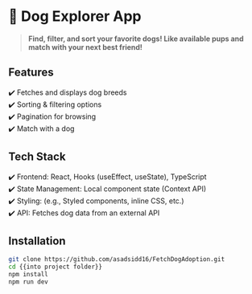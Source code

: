 # 🐶 Dog Explorer App

> **Find, filter, and sort your favorite dogs! Like available pups and match with your next best friend!**

## Features

✔️ Fetches and displays dog breeds  
✔️ Sorting & filtering options  
✔️ Pagination for browsing  
✔️ Match with a dog

## Tech Stack

✔️ Frontend: React, Hooks (useEffect, useState), TypeScript  
✔️ State Management: Local component state (Context API)  
✔️ Styling: (e.g., Styled components, inline CSS, etc.)  
✔️ API: Fetches dog data from an external API

## Installation

```bash
git clone https://github.com/asadsidd16/FetchDogAdoption.git
cd {{into project folder}}
npm install
npm run dev
```

